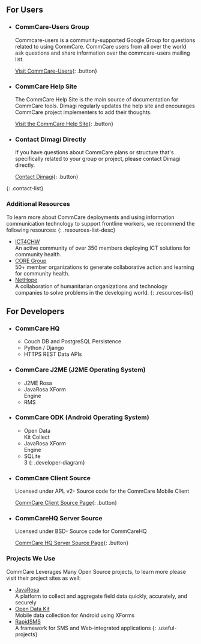 ## For Users

- ### CommCare-Users Group
  
  Commcare-users is a community-supported Google Group for questions related to using CommCare. CommCare users from all over the world ask questions and share information over the commcare-users mailing list.
  
  [Visit CommCare-Users](http://groups.google.com/group/commcare-users){: .button}
  
- ### CommCare Help Site
  
  The CommCare Help Site is the main source of documentation for CommCare tools.  Dimagi regularly updates the help site and encourages CommCare project implementers to add their thoughts.
  
  [Visit the CommCare Help Site](https://wiki.commcarehq.org/display/commcarepublic/Home){: .button}
  
- ### Contact Dimagi Directly
  
  If you have questions about CommCare plans or structure that's specifically related to your group or project, please contact Dimagi directly.
  
  [Contact Dimagi](http://www.dimagi.com/collaborate/contact-us/){: .button}
  
{: .contact-list}


### Additional Resources

To learn more about CommCare deployments and using information communication technology to support frontline workers, we recommend the following resources: 
{: .resources-list-desc}

- [ICT4CHW](http://groups.google.com/group/ict4chw)  
  An active community of over 350 members deploying ICT solutions for community health.
- [CORE Group](http://www.coregroup.org/)  
  50+ member organizations to generate collaborative action and learning for community health.
- [NetHope](http://www.nethope.org/)  
  A collaboration of humanitarian organizations and technology companies to solve problems in the developing world.
{: .resources-list}


## For Developers

- ### CommCare HQ
  - Couch DB and PostgreSQL Persistence
  - Python / Django
  - HTTPS REST Data APIs 
- ### CommCare J2ME <span>(J2ME Operating System)</span>
  - J2ME Rosa
  - JavaRosa XForm   
    Engine
  - RMS
- ### CommCare ODK <span>(Android Operating System)</span>
  - Open Data   
    Kit Collect
  - JavaRosa XForm   
    Engine
  - SQLite   
    3
{: .developer-diagram}

- ### CommCare Client Source

  Licensed under APL v2- Source code for the CommCare Mobile Client 
  
  [CommCare Client Source Page](http://www.bitbucket.org/commcare/commcare/){: .button}
  
- ### CommCareHQ Server Source

  Licensed under BSD- Source code for CommCareHQ
  
  [CommCare HQ Server Source Page](http://github.com/dimagi/commcare-hq){: .button}

### Projects We Use

CommCare Leverages Many Open Source projects, to learn more please visit their project sites as well:

- [JavaRosa](http://www.dimagi.com/javarosa/)   
  A platform to collect and aggregate field data quickly, accurately, and securely
- [Open Data Kit](http://www.dimagi.com/open-data-kit/)   
  Mobile data collection for Android using XForms
- [RapidSMS](http://www.dimagi.com/rapidsms/)   
  A framework for SMS and Web-integrated applications
{: .useful-projects}
